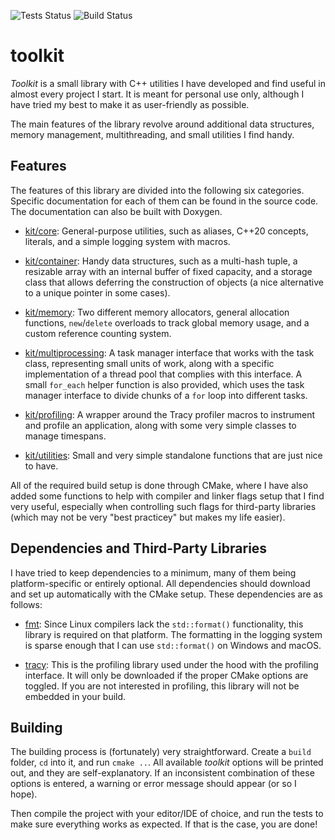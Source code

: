 ![Tests Status](https://github.com/ismawno/toolkit/actions/workflows/tests.yml/badge.svg)
![Build Status](https://github.com/ismawno/toolkit/actions/workflows/build.yml/badge.svg)

# toolkit

*Toolkit* is a small library with C++ utilities I have developed and find useful in almost every project I start. It is meant for personal use only, although I have tried my best to make it as user-friendly as possible.

The main features of the library revolve around additional data structures, memory management, multithreading, and small utilities I find handy.

## Features

The features of this library are divided into the following six categories. Specific documentation for each of them can be found in the source code. The documentation can also be built with Doxygen.

- [kit/core](https://github.com/ismawno/toolkit/tree/main/toolkit/tkit/core): General-purpose utilities, such as aliases, C++20 concepts, literals, and a simple logging system with macros.

- [kit/container](https://github.com/ismawno/toolkit/tree/main/toolkit/tkit/container): Handy data structures, such as a multi-hash tuple, a resizable array with an internal buffer of fixed capacity, and a storage class that allows deferring the construction of objects (a nice alternative to a unique pointer in some cases).

- [kit/memory](https://github.com/ismawno/toolkit/tree/main/toolkit/tkit/memory): Two different memory allocators, general allocation functions, `new`/`delete` overloads to track global memory usage, and a custom reference counting system.

- [kit/multiprocessing](https://github.com/ismawno/toolkit/tree/main/toolkit/tkit/multiprocessing): A task manager interface that works with the task class, representing small units of work, along with a specific implementation of a thread pool that complies with this interface. A small `for_each` helper function is also provided, which uses the task manager interface to divide chunks of a `for` loop into different tasks.

- [kit/profiling](https://github.com/ismawno/toolkit/tree/main/toolkit/tkit/profiling): A wrapper around the Tracy profiler macros to instrument and profile an application, along with some very simple classes to manage timespans.

- [kit/utilities](https://github.com/ismawno/toolkit/tree/main/toolkit/tkit/utilities): Small and very simple standalone functions that are just nice to have.

All of the required build setup is done through CMake, where I have also added some functions to help with compiler and linker flags setup that I find very useful, especially when controlling such flags for third-party libraries (which may not be very "best practicey" but makes my life easier).

## Dependencies and Third-Party Libraries

I have tried to keep dependencies to a minimum, many of them being platform-specific or entirely optional. All dependencies should download and set up automatically with the CMake setup. These dependencies are as follows:

- [fmt](https://github.com/fmtlib/fmt): Since Linux compilers lack the `std::format()` functionality, this library is required on that platform. The formatting in the logging system is sparse enough that I can use `std::format()` on Windows and macOS.

- [tracy](https://github.com/wolfpld/tracy): This is the profiling library used under the hood with the profiling interface. It will only be downloaded if the proper CMake options are toggled. If you are not interested in profiling, this library will not be embedded in your build.

## Building

The building process is (fortunately) very straightforward. Create a `build` folder, `cd` into it, and run `cmake ..`. All available *toolkit* options will be printed out, and they are self-explanatory. If an inconsistent combination of these options is entered, a warning or error message should appear (or so I hope).

Then compile the project with your editor/IDE of choice, and run the tests to make sure everything works as expected. If that is the case, you are done!
